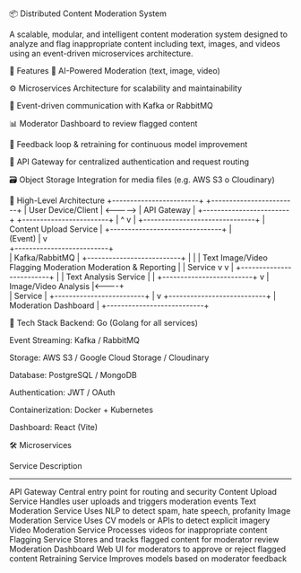 📦 Distributed Content Moderation System

A scalable, modular, and intelligent content moderation system designed to analyze and flag inappropriate content including text, images, and videos using an event-driven microservices architecture.


🚀 Features
🧠 AI-Powered Moderation (text, image, video)

⚙️ Microservices Architecture for scalability and maintainability

📩 Event-driven communication with Kafka or RabbitMQ

📊 Moderator Dashboard to review flagged content

🔁 Feedback loop & retraining for continuous model improvement

🔐 API Gateway for centralized authentication and request routing

🗃️ Object Storage Integration for media files (e.g. AWS S3 o Cloudinary)


📐 High-Level Architecture
+------------------------+         +------------------------+
|    User Device/Client  | <-----> |       API Gateway       |
+------------------------+         +------------------------+
                                        |        ^
                                        v        |
                          +-------------------------------+
                          |      Content Upload Service   |
                          +-------------------------------+
                                        |        
                                 (Event) |
                                        v        
                        +--------------------------+   
                        |     Kafka/RabbitMQ       |
                        +--------------------------+
                             |          |          |
                          Text        Image/Video  Flagging
                          Moderation  Moderation   & Reporting
                             |          |           Service
                             v          v             |
                       +-------------------------+    |
                       |   Text Analysis Service |    |
                       +-------------------------+    v
                       |  Image/Video Analysis   |<----+   
                       |      Service            |
                       +-------------------------+
                                       |
                                       v
                          +---------------------------+
                          |   Moderation Dashboard    |
                          +---------------------------+

🧱 Tech Stack
Backend: Go (Golang for all services)

Event Streaming: Kafka / RabbitMQ

Storage: AWS S3 / Google Cloud Storage / Cloudinary

Database: PostgreSQL / MongoDB

Authentication: JWT / OAuth

Containerization: Docker + Kubernetes

Dashboard: React (Vite)


🛠️ Microservices

Service	                      Description
--------                      -------------
API Gateway	                  Central entry point for routing and security
Content Upload Service	      Handles user uploads and triggers moderation events
Text Moderation Service	      Uses NLP to detect spam, hate speech, profanity
Image Moderation Service	    Uses CV models or APIs to detect explicit imagery
Video Moderation Service	    Processes videos for inappropriate content
Flagging Service	            Stores and tracks flagged content for moderator review
Moderation Dashboard	        Web UI for moderators to approve or reject flagged content
Retraining Service	          Improves models based on moderator feedback